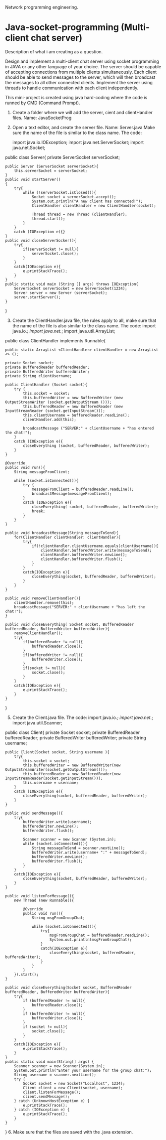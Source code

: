 Network programming engineering.
# Java-socket-programming (Multi-client chat server)

 Description of what i am creating as a question.
 
 Design and implement a multi-client chat server using socket programming in JAVA or any other language of your choice. The server should be capable of accepting connections from multiple clients simultaneously. Each client should be able to send messages to the server, which will then broadcast the messages to all other connected clients. Implement the server using threads to handle communication with each client independently. 

 This mini-project is created using java hard-coding where the code is runned by CMD (Command Prompt).
 1. Create a folder where we will add the server, cient and clientHandler files. Name: JavaSocketProg
 2. Open a text editor, and create the server file. Name: Server.java 
     Make sure the name of the file is similar to the class name.
     The code:

    import java.io.IOException;
import java.net.ServerSocket;
import java.net.Socket;

public class Server{
	private ServerSocket serverSocket;

	public Server (ServerSocket serverSocket){
		this.serverSocket = serverSocket;
	}
	public void startServer()
	{
		try{
			while (!serverSocket.isClosed()){
				Socket socket = serverSocket.accept();
				System.out.println("A new client has connected!");
				ClientHandler clientHandler = new ClientHandler(socket);

				Thread thread = new Thread (clientHandler);
				thread.start(); 
			}
		}
		catch (IOException e){}
	}
	public void closeServerSocker(){
		try{
			if(serverSocket != null){
				serverSocket.close();
			}
		}
		catch(IOException e){
			e.printStackTrace();
		}
	}
	public static void main (String [] args) throws IOException{
		ServerSocket serverSocket = new ServerSocket(1234);
		Server server = new Server (serverSocket);
		server.startServer();
	}
}

 3. Create the ClientHandler.java file, the rules apply to all, make sure that the name of the file is also similar to the class name.
    	The code:
    import java.io.*;
import java.net.*;
import java.util.ArrayList;

public class ClientHandler implements Runnable{

	public static ArrayList <ClientHandler> clientHandler = new ArrayList <> ();

	private Socket socket;
	private BufferedReader bufferedReader;
	private BufferedWriter bufferedWriter;
	private String clientUsername;

	public ClientHandler (Socket socket){
		try {
			this.socket = socket;
			this.bufferedWriter = new BufferedWriter (new OutputStreamWriter (socket.getOutputStream ()));
			this.bufferedReader = new BufferedReader (new InputStreamReader (socket.getInputStream()));
			this.clientUsername = bufferedReader.readLine();
			clientHandler.add(this);

			broadcastMessage ("SERVER:" + clientUsername + "has entered the chat!");
		}
		catch (IOException e){
			closeEverything (socket, bufferedReader, bufferedWriter);
		}
	}

	@Override
	public void run(){
		String messageFromClient;

		while (socket.isConnected()){
			try {
				messageFromClient = bufferedReader.readLine();
				broadcastMessage(messageFromClient);
			}
			catch (IOException e){
				closeEverything( socket, bufferedReader, bufferedWriter);
				break;
			}
		}
	}

	public void broadcastMessage(String messageToSend){
		for(ClientHandler clientHandler: clientHandler){
			try{
				if(!clientHandler.clientUsername.equals(clientUsername)){
					clientHandler.bufferedWriter.write(messageToSend);
					clientHandler.bufferedWriter.newLine();
					clientHandler.bufferedWriter.flush();
				}
			}
			catch(IOException e){
				closeEverything(socket, bufferedReader, bufferedWriter);
			}
		}
	}

	public void removeClientHandler(){
		clientHandler.remove(this);
		broadcastMessage("SERVER:" + clientUsername + "has left the chat!");
	}

	public void closeEverything( Socket socket, BufferedReader bufferedReader, BufferedWriter bufferedWriter){
		removeClientHandler();
		try{
			if(bufferedReader != null){
				bufferedReader.close();
			}
			if(bufferedWriter != null){
				bufferedWriter.close();
			}
			if(socket != null){
				socket.close();
			}
		}
		catch(IOException e){
			e.printStackTrace();
		}
	}
}

 5. Create the Client.java file.
 	The code: 
  import java.io.*;
import java.net.*;
import java.util.Scanner;

public class Client{
	private Socket socket;
	private BufferedReader bufferedReader;
	private BufferedWriter bufferedWriter;
	private String username;

	public Client(Socket socket, String username ){
		try{
			this.socket = socket;
			this.bufferedWriter = new BufferedWriter(new OutputStreamWriter(socket.getOutputStream()));
			this.bufferedReader = new BufferedReader(new InputStreamReader(socket.getInputStream()));
			this.username = username;
		}
		catch (IOException e){
			closeEverything(socket, bufferedReader, bufferedWriter);
		}
	}

	public void sendMessage(){
		try{
			bufferedWriter.write(username);
			bufferedWriter.newLine();
			bufferedWriter.flush();

			Scanner scanner = new Scanner (System.in);
			while (socket.isConnected()){
				String messageToSend = scanner.nextLine();
				bufferedWriter.write(username+ ":" + messageToSend);
				bufferedWriter.newLine();
				bufferedWriter.flush();
			}
		}
		catch(IOException e){
			closeEverything(socket, bufferedReader, bufferedWriter);
		}
	}

	public void listenForMessage(){
		new Thread (new Runnable(){

			@Override
			public void run(){
				String msgFromGroupChat;

				while (socket.isConnected()){
					try{
						msgFromGroupChat = bufferedReader.readLine();
						System.out.println(msgFromGroupChat);
					}
					catch(IOException e){
						closeEverything(socket, bufferedReader, bufferedWriter);
					}
				}
			}
		}).start();
	}

	public void closeEverything(Socket socket, BufferedReader bufferedReader, BufferedWriter bufferedWriter){
		try{
			if (bufferedReader != null){
				bufferedReader.close();
			}
			if (bufferedWriter != null){
				bufferedWriter.close();
			}
			if (socket != null){
				socket.close();
			}
		}
		catch(IOException e){
			e.printStackTrace();
		}
	}
	public static void main(String[] args) {
        Scanner scanner = new Scanner(System.in);
        System.out.println("Enter your username for the group chat:");
        String username = scanner.nextLine();
        try {
            Socket socket = new Socket("Localhost", 1234);
            Client client = new Client(socket, username);
            client.listenForMessage();
            client.sendMessage();
        } catch (UnknownHostException e) {
            e.printStackTrace();
        } catch (IOException e) {
            e.printStackTrace();
        }
    }
}
 6. Make sure that the files are saved with the .java extension.
